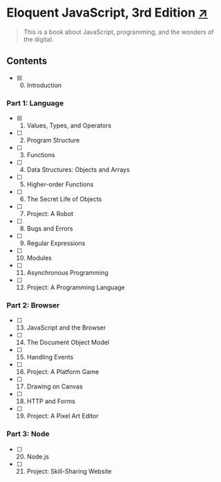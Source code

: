 # Eloquent JavaScript, 3rd Edition [↗][book]

> This is a book about JavaScript, programming, and the wonders of the digital. 

## Contents 

- [x] 0. Introduction

### Part 1: Language

- [x] 1. Values, Types, and Operators
- [ ] 2. Program Structure
- [ ] 3. Functions
- [ ] 4. Data Structures: Objects and Arrays
- [ ] 5. Higher-order Functions
- [ ] 6. The Secret Life of Objects
- [ ] 7. Project: A Robot
- [ ] 8. Bugs and Errors
- [ ] 9. Regular Expressions
- [ ] 10. Modules
- [ ] 11. Asynchronous Programming
- [ ] 12. Project: A Programming Language

### Part 2: Browser

- [ ] 13. JavaScript and the Browser
- [ ] 14. The Document Object Model
- [ ] 15. Handling Events
- [ ] 16. Project: A Platform Game
- [ ] 17. Drawing on Canvas
- [ ] 18. HTTP and Forms
- [ ] 19. Project: A Pixel Art Editor

### Part 3: Node

- [ ] 20. Node.js
- [ ] 21. Project: Skill-Sharing Website

  [book]: https://eloquentjavascript.net/
